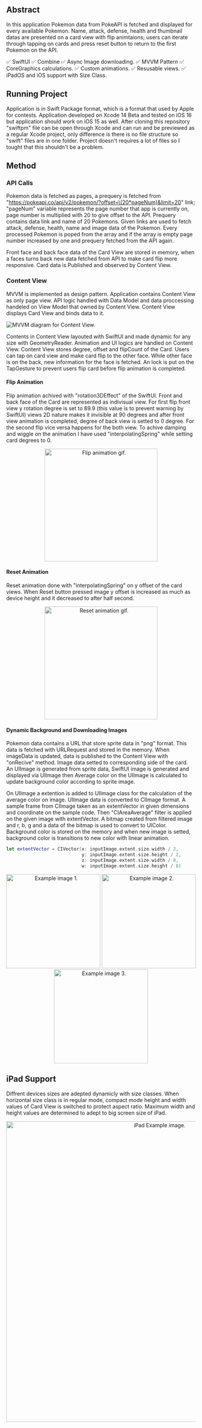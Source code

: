 
## Abstract

In this application Pokemon data from PokeAPI is fetched and displayed for every available Pokemon. Name, attack, defense, health and thumbnail datas are presented on a card view with flip animtaions; users can iterate through tapping on cards and press reset button to return to the first Pokemon on the API.

✅  SwiftUI
✅  Combine
✅  Async Image downloading.
✅  MVVM Pattern
✅  CoreGraphics calculations.
✅  Custom animations.
✅  Resusable views.
✅  iPadOS and iOS support with Size Class.

## Running Project

Application is in Swift Package format, which is a format that used by Apple for contests. Application developed on Xcode 14 Beta and tested on iOS 16 but application should work on iOS 15 as well. After cloning this repository "swiftpm" file can be open through Xcode and can run and be previewed as a regular Xcode project, only difference is there is no file structure so "swift" files are in one folder. Project doesn't requires a lot of files so I tought that this shouldn't be a problem.

## Method

### API Calls
Pokemon data is fetched as pages, a prequery is fetched from "https://pokeapi.co/api/v2/pokemon/?offset=\(20*pageNum)&limit=20" link; "pageNum" variable represents the page number that app is currently on, page number is multiplied with 20 to give offset to the API. Prequery contains data link and name of 20 Pokemons. Given links are used to fetch attack, defense, health, name and image data of the Pokemon. Every processed Pokemon is poped from the array and if the array is empty page number increased by one and prequery fetched from the API again.

Front face and back face data of the Card View are stored in memory, when a faces turns back new data fetched from API to make card flip more responsive. Card data is Published and observed by Content View.

### Content View

MVVM is implemented as design pattern. Application contains Content View as only page view. API logic handled with Data Model and data proccessing handeled on View Model that owned by Content View. Content View displays Card View and binds data to it.

![MVVM diagram for Content View.](./images/CardFlipperMVVMDiagram.png "Content View MVVM diagram") 

Contents in Content View layouted with SwiftUI and made dynamic for any size with GeometryReader. Animation and UI logics are handled on Content View. Content View stores degree, offset and flipCount of the Card. Users can tap on card view and make card flip to the other face. While other face is on the back, new information for the face is fetched. An lock is put on the TapGesture to prevent users flip card before flip animation is completed.

#### Flip Animation

Flip animation achived with "rotation3DEffect" of the SwiftUI. Front and back face of the Card are represented as indivisual view. For first flip front view y rotation degree is set to 89.9 (this value is to prevent warning by SwiftUI) views 2D nature makes it invisible at 90 degrees and after front view animation is completed, degree of back view is setted to 0 degree. For the second flip vice versa happens for the both view. To achive damping and wiggle on the animation I have used "interpolatingSpring" while setting card degrees to 0.

<p align="center">
   <img src="./images/FlipAnimtaion.gif" alt="Flip animation gif." width="300"/> 
</p>

#### Reset Animation

Reset animation done with "interpolatingSpring" on y offset of the card views. When Reset button pressed image y offset is increased as much as device height and it decreased to after half second.

<p align="center">
   <img src="./images/ResetAnimation.gif" alt="Reset animation gif." width="300"/> 
</p>

#### Dynamic Background and Downloading Images

Pokemon data contains a URL that store sprite data in "png" format. This data is fetched with URLRequest and stored in the memory. When imageData is updated, data is published to the Content View with "onRecive" method. Image data setted to corresponding side of the card. An UIImage is generated from sprite data, SwiftUI image is generated and displayed via UIImage then Average color on the UIImage is calculated to update background color according to sprite image. 

On UIImage a extention is added to UIImage class for the calculation of the average color on image. UIImage data is converted to CIImage format. A sample frame from CIImage taken as an extentVector in given dimensions and coordinate on the sample code. Then "CIAreaAverage" filter is applied on the given image with extentVector. A bitmap created from filtered image and r, b, g and a data of the bitmap is used to convert to UIColor. Background color is stored on the memory and when new image is setted, background color is transitions to new color with linear animation.

```swift
let extentVector = CIVector(x: inputImage.extent.size.width / 2,
                            y: inputImage.extent.size.height / 2,
                            z: inputImage.extent.size.width / 8,
                            w: inputImage.extent.size.height / 8)
```
<p align="center">
  <img src="./images/iOSView1.png" alt="Example image 1." width="250"/> 
   <img src="./images/iOSView2.png" alt="Example image 2." width="250"/> 
   <img src="./images/iOSView3.png" alt="Example image 3." width="250"/> 
</p>

## iPad Support

Diffrent devices sizes are adepted dynamicly with size classes. When horizontal size class is in regular mode, compact mode height and width values of Card View is switched to protect aspect ratio. Maximum width and height values are determined to adept to big screen size of iPad.

<p align="center">
   <img src="./images/iPadView.png" alt="iPad Example image." width="800"/> 
</p>
